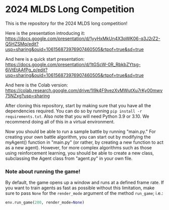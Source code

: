 # 2024 MLDS Long Competition

This is the repository for the 2024 MLDS long competition!

Here is the presentation introducing it: https://docs.google.com/presentation/d/1yyHxMkUn4X3pWK06-q3J2rZ2-Q5HZSMq/edit?usp=sharing&ouid=106156873976907460505&rtpof=true&sd=true

And here is a quick start presentation: https://docs.google.com/presentation/d/1tGScW-0R_RbkbZYtsg-6iVtEtAAfPg_p/edit?usp=sharing&ouid=106156873976907460505&rtpof=true&sd=true

And here is the Colab version: https://colab.research.google.com/drive/1l9k4F9vezXvMWutXu7rKy00mwv75NZxg?usp=sharing

After cloning this repository, start by making sure that you have all the dependencies required. You can do so by running `pip install -r requirements.txt`. Also note that you will need Python 3.9 or 3.10. We recommend doing all of this in a virtual environment.

Now you should be able to run a sample battle by running "main.py." For creating your own battle algorithm, you can start out by modifying the myAgent() function in "main.py" (or rather, by creating a new function to act as a new agent). However, for more complex algorithms such as those using reinforcement learning, you should be able to create a new class, subclassing the Agent class from "agent.py" in your own file.

### Note about running the game!
By default, the game opens up a window and runs at a defined frame rate. If you want to train agents as fast as possible without this limitation, make sure to pass `None` for the `render_mode` argument of the method `run_game`; i.e.:

```py
env.run_game(200, render_mode=None)
```